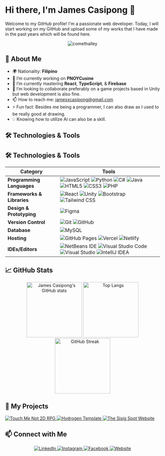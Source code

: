 # Hi there, I'm James Casipong 👋

Welcome to my GitHub profile! I'm a passionate web developer. Today, I will start working on my GitHub and upload some of my works that I have made in the past years which will be found here.

<p align="center"> <img src="https://komarev.com/ghpvc/?username=jamescasipong&label=Profile%20views&color=0e75b6&style=flat" alt="comethalley" /> </p>

## 🚀 About Me

- 🌍 Nationality: **Filipino**
- 🔭 I’m currently working on **PNOYCusine**
- 🌱 I’m currently mastering **React**, **TypeScript**, & **Firebase**
- 👯 I’m looking to collaborate preferably on a game projects based in Unity but web development is also fine.
- 📫 How to reach me: jamesxcasipong@gmail.com
- ⚡ Fun fact: Besides me being a programmer, I can also draw as I used to be really good at drawing.
- 💡 Knowing how to utilize AI can also be a skill.

## 🛠️ Technologies & Tools

## 🛠️ Technologies & Tools

| Category            | Tools                                                                                   |
|---------------------|-----------------------------------------------------------------------------------------|
| **Programming Languages** | ![JavaScript](https://img.shields.io/badge/javascript-%23323330.svg?style=for-the-badge&logo=javascript&logoColor=%23F7DF1E) ![Python](https://img.shields.io/badge/python-3670A0?style=for-the-badge&logo=python&logoColor=ffdd54) ![C#](https://img.shields.io/badge/c%23-%23239120.svg?style=for-the-badge&logo=c-sharp&logoColor=white) ![Java](https://img.shields.io/badge/java-%23ED8B00.svg?style=for-the-badge&logo=openjdk&logoColor=white) ![HTML5](https://img.shields.io/badge/html5-%23E34F26.svg?style=for-the-badge&logo=html5&logoColor=white) ![CSS3](https://img.shields.io/badge/css3-%231572B6.svg?style=for-the-badge&logo=css3&logoColor=white) ![PHP](https://img.shields.io/badge/php-%23777BB4.svg?style=for-the-badge&logo=php&logoColor=white) |
| **Frameworks & Libraries** | ![React](https://img.shields.io/badge/react-%2320232a.svg?style=for-the-badge&logo=react&logoColor=%2361DAFB) ![Unity](https://img.shields.io/badge/unity-%23000000.svg?style=for-the-badge&logo=unity&logoColor=white) ![Bootstrap](https://img.shields.io/badge/bootstrap-%238511FA.svg?style=for-the-badge&logo=bootstrap&logoColor=white) ![Tailwind CSS](https://img.shields.io/badge/tailwindcss-%2338B2AC.svg?style=for-the-badge&logo=tailwind-css&logoColor=white) |
| **Design & Prototyping** | ![Figma](https://img.shields.io/badge/figma-%23F24E1E.svg?style=for-the-badge&logo=figma&logoColor=white) |
| **Version Control** | ![Git](https://img.shields.io/badge/git-%23F05033.svg?style=for-the-badge&logo=git&logoColor=white) ![GitHub](https://img.shields.io/badge/github-%23121011.svg?style=for-the-badge&logo=github&logoColor=white) |
| **Database**        | ![MySQL](https://img.shields.io/badge/mysql-%2300f.svg?style=for-the-badge&logo=mysql&logoColor=white) |
| **Hosting**          | ![GitHub Pages](https://img.shields.io/badge/github%20pages-121013?style=for-the-badge&logo=github&logoColor=white) ![Vercel](https://img.shields.io/badge/vercel-%23000000.svg?style=for-the-badge&logo=vercel&logoColor=white) ![Netlify](https://img.shields.io/badge/netlify-%23000000.svg?style=for-the-badge&logo=netlify&logoColor=#00C7B7) |
| **IDEs/Editors**     | ![NetBeans IDE](https://img.shields.io/badge/NetBeansIDE-1B6AC6.svg?style=for-the-badge&logo=apache-netbeans-ide&logoColor=white) ![Visual Studio Code](https://img.shields.io/badge/Visual%20Studio%20Code-0078d7.svg?style=for-the-badge&logo=visual-studio-code&logoColor=white) ![Visual Studio](https://img.shields.io/badge/Visual%20Studio-5C2D91.svg?style=for-the-badge&logo=visual-studio&logoColor=white) ![IntelliJ IDEA](https://img.shields.io/badge/IntelliJ_IDEA-000000.svg?style=for-the-badge&logo=intellij-idea&logoColor=white) |


## 📈 GitHub Stats

<div align="center">
  <img height="180em" src="https://github-readme-stats.vercel.app/api?username=jamescasipong&show_icons=true&theme=transparent" alt="James Casipong's GitHub stats"/>
  <img height="180em" src="https://github-readme-stats.vercel.app/api/top-langs/?username=jamescasipong&layout=compact&theme=transparent" alt="Top Langs"/>
  <img height="180em" src="https://streak-stats.demolab.com?user=jamescasipong&theme=transparent" alt="GitHub Streak"/>
</div>

## 📌 My Projects

<a href="https://github.com/jamescasipong/Touch-Me-Not-2D-RPG">
  <img src="https://github-readme-stats.vercel.app/api/pin/?username=jamescasipong&repo=Touch-Me-Not-2D-RPG&theme=transparent" alt="Touch Me Not 2D RPG"/>
</a>
<a href="https://github.com/jamescasipong/hydrogen-template">
  <img src="https://github-readme-stats.vercel.app/api/pin/?username=jamescasipong&repo=hydrogen-template&theme=transparent" alt="Hydrogen Template"/>
</a>
<a href="https://github.com/jamescasipong/The-Sisig-Spot-Website">
  <img src="https://github-readme-stats.vercel.app/api/pin/?username=jamescasipong&repo=The-Sisig-Spot-Website&theme=transparent" alt="The Sisig Spot Website"/>
</a>

## 📫 Connect with Me

<p align="center">
  <a href="https://www.linkedin.com/in/james-casipong-65ba90244">
    <img src="https://img.icons8.com/color/48/000000/linkedin.png" alt="LinkedIn"/>
  </a>
  <a href="https://instagram.com/airisuuuuu">
    <img src="https://img.icons8.com/color/48/000000/instagram-new.png" alt="Instagram"/>
  </a>
  <a href="https://facebook.com/casipongjames15">
    <img src="https://img.icons8.com/color/48/000000/facebook-new.png" alt="Facebook"/>
  </a>
  <a href="https://jamesduruin.netlify.app">
    <img src="https://img.icons8.com/color/48/000000/domain.png" alt="Website"/>
  </a>
</p>
